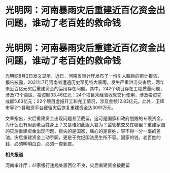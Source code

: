 # 光明网：河南暴雨灾后重建近百亿资金出问题，谁动了老百姓的救命钱

# 光明网：河南暴雨灾后重建近百亿资金出问题，谁动了老百姓的救命钱

光明网8月2日发文显示，近日，河南省审计厅发布了一份引人瞩目的审计报告，报告披露，2021年7月河南省遭遇历史罕见特大暴雨，发生严重洪涝灾害后，两年来近百亿元灾后重建资金的运用存在问题。其中，242个项目存在工程质量问题，涉及73个县区，投资额33.46亿元；24个项目未经验收就交付使用，涉及投资完成额5.63亿元；22个项目虚报开工和完工情况，涉及金额12.83亿元。此外，卫辉市等2个县融资平台截留灾后恢复重建资金达3091万元。

文章指出，灾后重建资金出现问题甚至截留，这可是国家和政府划拨的专项资金，为什么没有用到老百姓身上？又是谁如此胆大妄为？监管核查又在哪里？重建家园的灾后重建资金出现问题，损失的是国家，痛心的是百姓，容不得一分一毫的差池。灾后重建资金上动手脚，更是于党纪国法民生所不容。国家的钱，老百姓的钱，必须明明白白，必须一查到底。

**相关报道**

河南审计厅：41家银行违规处置百亿不良，灾后重建资金被截留


